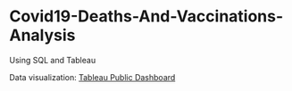 # Covid19-Deaths-And-Vaccinations-Analysis
Using SQL and Tableau

Data visualization: [Tableau Public Dashboard](https://public.tableau.com/views/Covid19_Analysis_Dashboard_16904832536400/Dashboard1?:language=en-US&:display_count=n&:origin=viz_share_link)
